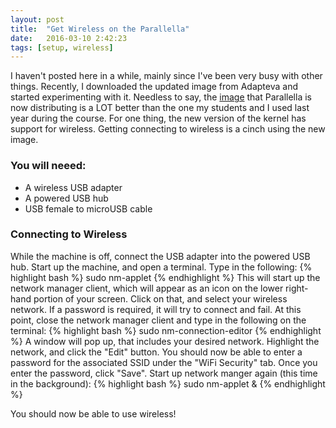 ```yaml
---
layout: post
title:  "Get Wireless on the Parallella"
date:   2016-03-10 2:42:23
tags: [setup, wireless]
---
```

I haven't posted here in a while, mainly since I've been very busy with
other things. Recently, I downloaded the updated image from Adapteva and 
started experimenting with it. Needless to say, the [image][image] that 
Parallella is now distributing is a LOT better than the one my students and 
I used last year during the course. For one thing, the new version of the 
kernel has support for wireless. Getting connecting to wireless is a cinch
using the new image.

### You will neeed: 
* A wireless USB adapter
* A powered USB hub
* USB female to microUSB cable

### Connecting to Wireless
While the machine is off, connect the USB adapter into the powered USB hub. 
Start up the machine, and open a terminal. Type in the following:
{% highlight bash %}
sudo nm-applet
{% endhighlight %}
This will start up the network manager client, which will appear as an icon 
on the lower right-hand portion of your screen. Click on that, and select 
your wireless network. If a password is required, it will try to connect 
and fail. At this point, close the network manager client and type in the 
following on the terminal:
{% highlight bash %}
sudo nm-connection-editor
{% endhighlight %}
A window will pop up, that includes your desired network. Highlight the network, 
and click the "Edit" button. You should now be able to enter a password for 
the associated SSID under the "WiFi Security" tab. Once you enter the password, 
click "Save". Start up network manger again (this time in the background):
{% highlight bash %}
sudo nm-applet &
{% endhighlight %}

You should now be able to use wireless!

[image]:     http://downloads.parallella.org/ubuntu/dists/trusty/image/ubuntu-14.04-hdmi-z7010-20140611.img.gz
[website]:   http://suzannejmatthews.com/

